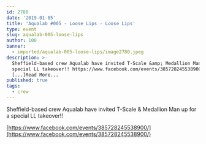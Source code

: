 ```yaml
---
id: 2780
date: '2019-01-05'
title: 'Aqualab #005 - Loose Lips - Loose Lips'
type: event
slug: aqualab-005-loose-lips
author: 100
banner:
  - imported/aqualab-005-loose-lips/image2780.jpeg
description: >-
  Sheffield-based crew Aqualab have invited T-Scale &amp; Medallion Man up for a
  special LL takeover!! https://www.facebook.com/events/385728245538900/
  [...]Read More...
published: true
tags:
  - crew
---
```

Sheffield-based crew Aqualab have invited T-Scale & Medallion Man up for a special LL takeover!!

[https://www.facebook.com/events/385728245538900/](https://www.facebook.com/events/385728245538900/)